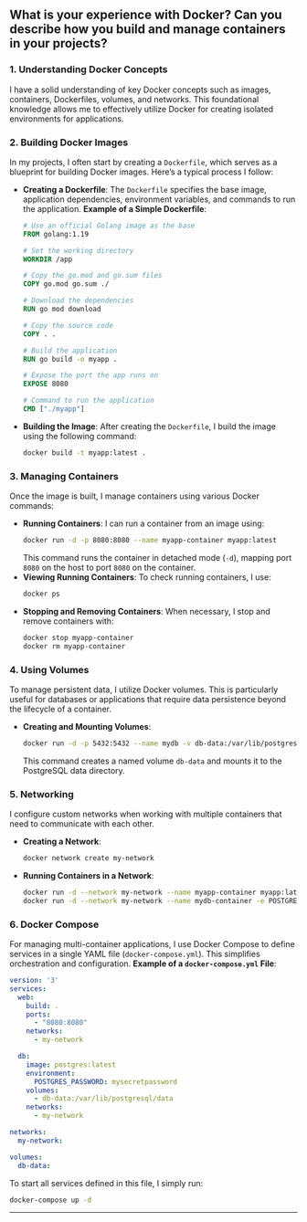 ## What is your experience with Docker? Can you describe how you build and manage containers in your projects?
### 1. **Understanding Docker Concepts**
I have a solid understanding of key Docker concepts such as images, containers, Dockerfiles, volumes, and networks. This foundational knowledge allows me to effectively utilize Docker for creating isolated environments for applications.
### 2. **Building Docker Images**
In my projects, I often start by creating a `Dockerfile`, which serves as a blueprint for building Docker images. Here’s a typical process I follow:
- **Creating a Dockerfile**: The `Dockerfile` specifies the base image, application dependencies, environment variables, and commands to run the application.
  **Example of a Simple Dockerfile**:
  ```dockerfile
  # Use an official Golang image as the base
  FROM golang:1.19

  # Set the working directory
  WORKDIR /app

  # Copy the go.mod and go.sum files
  COPY go.mod go.sum ./

  # Download the dependencies
  RUN go mod download

  # Copy the source code
  COPY . .

  # Build the application
  RUN go build -o myapp .

  # Expose the port the app runs on
  EXPOSE 8080

  # Command to run the application
  CMD ["./myapp"]
  ```
- **Building the Image**: After creating the `Dockerfile`, I build the image using the following command:
  ```bash
  docker build -t myapp:latest .
  ```
### 3. **Managing Containers**
Once the image is built, I manage containers using various Docker commands:
- **Running Containers**: I can run a container from an image using:
  ```bash
  docker run -d -p 8080:8080 --name myapp-container myapp:latest
  ```
  This command runs the container in detached mode (`-d`), mapping port `8080` on the host to port `8080` on the container.
- **Viewing Running Containers**: To check running containers, I use:
  ```bash
  docker ps
  ```
- **Stopping and Removing Containers**: When necessary, I stop and remove containers with:
  ```bash
  docker stop myapp-container
  docker rm myapp-container
  ```
### 4. **Using Volumes**
To manage persistent data, I utilize Docker volumes. This is particularly useful for databases or applications that require data persistence beyond the lifecycle of a container.
- **Creating and Mounting Volumes**:
   ```bash
   docker run -d -p 5432:5432 --name mydb -v db-data:/var/lib/postgresql/data postgres:latest
   ```
   This command creates a named volume `db-data` and mounts it to the PostgreSQL data directory.
### 5. **Networking**
I configure custom networks when working with multiple containers that need to communicate with each other.
- **Creating a Network**:
   ```bash
   docker network create my-network
   ```
- **Running Containers in a Network**:
   ```bash
   docker run -d --network my-network --name myapp-container myapp:latest
   docker run -d --network my-network --name mydb-container -e POSTGRES_PASSWORD=mysecretpassword postgres:latest
   ```
### 6. **Docker Compose**
For managing multi-container applications, I use Docker Compose to define services in a single YAML file (`docker-compose.yml`). This simplifies orchestration and configuration.
**Example of a `docker-compose.yml` File**:
```yaml
version: '3'
services:
  web:
    build: .
    ports:
      - "8080:8080"
    networks:
      - my-network

  db:
    image: postgres:latest
    environment:
      POSTGRES_PASSWORD: mysecretpassword
    volumes:
      - db-data:/var/lib/postgresql/data
    networks:
      - my-network

networks:
  my-network:

volumes:
  db-data:
```

To start all services defined in this file, I simply run:
```bash
docker-compose up -d
```
---
